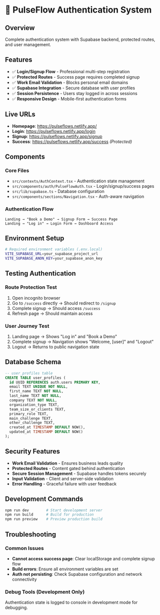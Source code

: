 # 🔐 PulseFlow Authentication System

## Overview
Complete authentication system with Supabase backend, protected routes, and user management.

## Features
- ✅ **Login/Signup Flow** - Professional multi-step registration
- ✅ **Protected Routes** - Success page requires completed signup
- ✅ **Work Email Validation** - Blocks personal email domains
- ✅ **Supabase Integration** - Secure database with user profiles
- ✅ **Session Persistence** - Users stay logged in across sessions
- ✅ **Responsive Design** - Mobile-first authentication forms

## Live URLs
- **Homepage**: https://pulseflows.netlify.app/
- **Login**: https://pulseflows.netlify.app/login
- **Signup**: https://pulseflows.netlify.app/signup
- **Success**: https://pulseflows.netlify.app/success *(Protected)*

## Components

### Core Files
- `src/contexts/AuthContext.tsx` - Authentication state management
- `src/components/auth/PulseFlowAuth.tsx` - Login/signup/success pages
- `src/lib/supabase.ts` - Database configuration
- `src/components/sections/Navigation.tsx` - Auth-aware navigation

### Authentication Flow
```
Landing → "Book a Demo" → Signup Form → Success Page
Landing → "Log in" → Login Form → Dashboard Access
```

## Environment Setup
```bash
# Required environment variables (.env.local)
VITE_SUPABASE_URL=your_supabase_project_url
VITE_SUPABASE_ANON_KEY=your_supabase_anon_key
```

## Testing Authentication

### Route Protection Test
1. Open incognito browser
2. Go to `/success` directly → Should redirect to `/signup`
3. Complete signup → Should access `/success`
4. Refresh page → Should maintain access

### User Journey Test
1. Landing page → Shows "Log in" and "Book a Demo"
2. Complete signup → Navigation shows "Welcome, [user]" and "Logout"
3. Logout → Returns to public navigation state

## Database Schema
```sql
-- user_profiles table
CREATE TABLE user_profiles (
  id UUID REFERENCES auth.users PRIMARY KEY,
  email TEXT UNIQUE NOT NULL,
  first_name TEXT NOT NULL,
  last_name TEXT NOT NULL,
  company TEXT NOT NULL,
  organization_type TEXT,
  team_size_or_clients TEXT,
  primary_role TEXT,
  main_challenge TEXT,
  other_challenge TEXT,
  created_at TIMESTAMP DEFAULT NOW(),
  updated_at TIMESTAMP DEFAULT NOW()
);
```

## Security Features
- **Work Email Validation** - Ensures business leads quality
- **Protected Routes** - Content gated behind authentication
- **Secure Session Management** - Supabase handles tokens securely
- **Input Validation** - Client and server-side validation
- **Error Handling** - Graceful failure with user feedback

## Development Commands
```bash
npm run dev        # Start development server
npm run build      # Build for production
npm run preview    # Preview production build
```

## Troubleshooting

### Common Issues
- **Cannot access success page**: Clear localStorage and complete signup flow
- **Build errors**: Ensure all environment variables are set
- **Auth not persisting**: Check Supabase configuration and network connectivity

### Debug Tools (Development Only)
Authentication state is logged to console in development mode for debugging.
